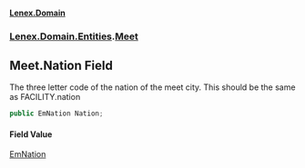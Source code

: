 #### [Lenex.Domain](index.md 'index')
### [Lenex.Domain.Entities](Lenex.Domain.Entities.md 'Lenex.Domain.Entities').[Meet](Lenex.Domain.Entities.Meet.md 'Lenex.Domain.Entities.Meet')

## Meet.Nation Field

The three letter code of the nation of the meet city. This should be the same as FACILITY.nation

```csharp
public EmNation Nation;
```

#### Field Value
[EmNation](Lenex.Domain.Enums.EmNation.md 'Lenex.Domain.Enums.EmNation')